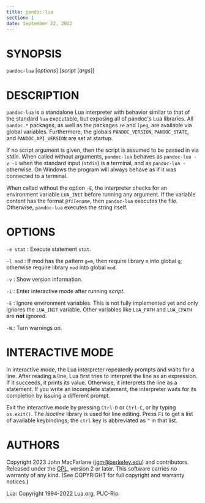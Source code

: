 ```yaml
---
title: pandoc-lua
section: 1
date: September 22, 2022
---
```


# SYNOPSIS

`pandoc-lua` [*options*] [*script* [*args*]]

# DESCRIPTION

`pandoc-lua` is a standalone Lua interpreter with behavior similar
to that of the standard `lua` executable, but exposing all of
pandoc's Lua libraries. All `pandoc.*` packages, as well as the
packages `re` and `lpeg`, are available via global variables.
Furthermore, the globals `PANDOC_VERSION`, `PANDOC_STATE`, and
`PANDOC_API_VERSION` are set at startup.

If no script argument is given, then the script is assumed to be
passed in via *stdin*. When called without arguments, `pandoc-lua`
behaves as `pandoc-lua -v -i` when the standard input (`stdin`) is
a terminal, and as `pandoc-lua -` otherwise. On Windows the
program will always behave as if it was connected to a terminal.

When called without the option `-E`, the interpreter checks for an
environment variable `LUA_INIT` before running any argument. If
the variable content has the format *`@filename`*, then
`pandoc-lua` executes the file. Otherwise, `pandoc-lua` executes
the string itself.

# OPTIONS

`-e stat`
:   Execute statement `stat`.

`-l mod`
:   If mod has the pattern `g=m`, then require library `m` into
    global `g`; otherwise require library `mod` into global
    `mod`.

`-v`
:   Show version information.

`-i`
:   Enter interactive mode after running *script*.

`-E`
:   Ignore environment variables. This is not fully implemented
    yet and only ignores the `LUA_INIT` variable. Other variables
    like `LUA_PATH` and `LUA_CPATH` are **not** ignored.

`-W`
:   Turn warnings on.

# INTERACTIVE MODE

In interactive mode, the Lua interpreter repeatedly prompts and
waits for a line. After reading a line, Lua first tries to
interpret the line as an expression. If it succeeds, it prints its
value. Otherwise, it interprets the line as a statement. If you
write an incomplete statement, the interpreter waits for its
completion by issuing a different prompt.

Exit the interactive mode by pressing `Ctrl-D` or `Ctrl-C`, or by
typing `os.exit()`. The *Isocline* library is used for line
editing. Press `F1` to get a list of available keybindings; the
`ctrl` key is abbreviated as `^` in that list.

# AUTHORS

Copyright 2023 John MacFarlane (jgm@berkeley.edu) and
contributors. Released under the [GPL], version 2 or later. This
software carries no warranty of any kind. (See COPYRIGHT for full
copyright and warranty notices.)

Lua: Copyright 1994-2022 Lua.org, PUC-Rio.

[GPL]: https://www.gnu.org/copyleft/gpl.html "GNU General Public License"

